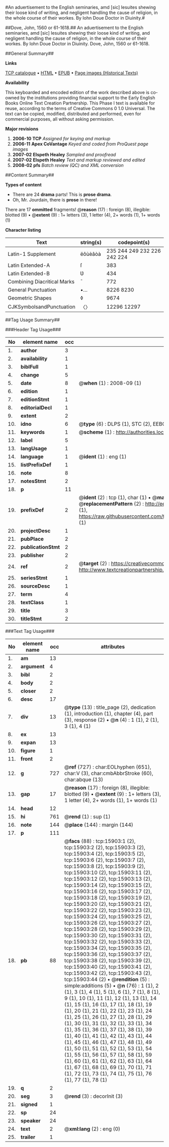 #An aduertisement to the English seminaries, amd [sic] Iesuites shewing their loose kind of writing, and negligent handling the cause of religion, in the whole course of their workes. By Iohn Doue Doctor in Diuinity.#

##Dove, John, 1560 or 61-1618.##
An aduertisement to the English seminaries, amd [sic] Iesuites shewing their loose kind of writing, and negligent handling the cause of religion, in the whole course of their workes. By Iohn Doue Doctor in Diuinity.
Dove, John, 1560 or 61-1618.

##General Summary##

**Links**

[TCP catalogue](http://www.ota.ox.ac.uk/tcp/)  • 
[HTML](http://tei.it.ox.ac.uk/tcp/Texts-HTML/free/A20/A20679.html)  • 
[EPUB](http://tei.it.ox.ac.uk/tcp/Texts-EPUB/free/A20/A20679.epub) • 
[Page images (Historical Texts)](https://data.historicaltexts.jisc.ac.uk/view?pubId=eebo-99850680e&pageId=eebo-99850680e-15903-1)

**Availability**

This keyboarded and encoded edition of the
	       work described above is co-owned by the institutions
	       providing financial support to the Early English Books
	       Online Text Creation Partnership. This Phase I text is
	       available for reuse, according to the terms of Creative
	       Commons 0 1.0 Universal. The text can be copied,
	       modified, distributed and performed, even for
	       commercial purposes, all without asking permission.

**Major revisions**

1. __2006-10__ __TCP__ *Assigned for keying and markup*
1. __2006-11__ __Apex CoVantage__ *Keyed and coded from ProQuest page images*
1. __2007-02__ __Elspeth Healey__ *Sampled and proofread*
1. __2007-02__ __Elspeth Healey__ *Text and markup reviewed and edited*
1. __2008-02__ __pfs__ *Batch review (QC) and XML conversion*

##Content Summary##

**Types of content**

  * There are 24 **drama** parts! This is **prose drama**.
  * Oh, Mr. Jourdain, there is **prose** in there!

There are 17 **ommitted** fragments! 
 @__reason__ (17) : foreign (8), illegible: blotted (9)  •  @__extent__ (9) : 1+ letters (3), 1 letter (4), 2+ words (1), 1+ words (1)

**Character listing**


|Text|string(s)|codepoint(s)|
|---|---|---|
|Latin-1 Supplement|ëôùèâòà|235 244 249 232 226 242 224|
|Latin Extended-A|ſ|383|
|Latin Extended-B|Ʋ|434|
|Combining             Diacritical Marks|̄|772|
|General Punctuation|•…|8226 8230|
|Geometric Shapes|◊|9674|
|CJKSymbolsandPunctuation|〈〉|12296 12297|

##Tag Usage Summary##

###Header Tag Usage###

|No|element name|occ|attributes|
|---|---|---|---|
|1.|__author__|3||
|2.|__availability__|1||
|3.|__biblFull__|1||
|4.|__change__|5||
|5.|__date__|8| @__when__ (1) : 2008-09 (1)|
|6.|__edition__|1||
|7.|__editionStmt__|1||
|8.|__editorialDecl__|1||
|9.|__extent__|2||
|10.|__idno__|6| @__type__ (6) : DLPS (1), STC (2), EEBO-CITATION (1), PROQUEST (1), VID (1)|
|11.|__keywords__|1| @__scheme__ (1) : http://authorities.loc.gov/ (1)|
|12.|__label__|5||
|13.|__langUsage__|1||
|14.|__language__|1| @__ident__ (1) : eng (1)|
|15.|__listPrefixDef__|1||
|16.|__note__|8||
|17.|__notesStmt__|2||
|18.|__p__|11||
|19.|__prefixDef__|2| @__ident__ (2) : tcp (1), char (1)  •  @__matchPattern__ (2) : ([0-9\-]+):([0-9IVX]+) (1), (.+) (1)  •  @__replacementPattern__ (2) : http://eebo.chadwyck.com/downloadtiff?vid=$1&page=$2 (1), https://raw.githubusercontent.com/textcreationpartnership/Texts/master/tcpchars.xml#$1 (1)|
|20.|__projectDesc__|1||
|21.|__pubPlace__|2||
|22.|__publicationStmt__|2||
|23.|__publisher__|2||
|24.|__ref__|2| @__target__ (2) : https://creativecommons.org/publicdomain/zero/1.0/ (1), http://www.textcreationpartnership.org/docs/. (1)|
|25.|__seriesStmt__|1||
|26.|__sourceDesc__|1||
|27.|__term__|4||
|28.|__textClass__|1||
|29.|__title__|3||
|30.|__titleStmt__|2||


###Text Tag Usage###

|No|element name|occ|attributes|
|---|---|---|---|
|1.|__am__|13||
|2.|__argument__|4||
|3.|__bibl__|2||
|4.|__body__|2||
|5.|__closer__|2||
|6.|__desc__|17||
|7.|__div__|13| @__type__ (13) : title_page (2), dedication (1), introduction (1), chapter (4), part (3), response (2)  •  @__n__ (4) : 1 (1), 2 (1), 3 (1), 4 (1)|
|8.|__ex__|13||
|9.|__expan__|13||
|10.|__figure__|1||
|11.|__front__|2||
|12.|__g__|727| @__ref__ (727) : char:EOLhyphen (651), char:V (3), char:cmbAbbrStroke (60), char:abque (13)|
|13.|__gap__|17| @__reason__ (17) : foreign (8), illegible: blotted (9)  •  @__extent__ (9) : 1+ letters (3), 1 letter (4), 2+ words (1), 1+ words (1)|
|14.|__head__|12||
|15.|__hi__|761| @__rend__ (1) : sup (1)|
|16.|__note__|144| @__place__ (144) : margin (144)|
|17.|__p__|111||
|18.|__pb__|88| @__facs__ (88) : tcp:15903:1 (2), tcp:15903:2 (2), tcp:15903:3 (2), tcp:15903:4 (2), tcp:15903:5 (2), tcp:15903:6 (2), tcp:15903:7 (2), tcp:15903:8 (2), tcp:15903:9 (2), tcp:15903:10 (2), tcp:15903:11 (2), tcp:15903:12 (2), tcp:15903:13 (2), tcp:15903:14 (2), tcp:15903:15 (2), tcp:15903:16 (2), tcp:15903:17 (2), tcp:15903:18 (2), tcp:15903:19 (2), tcp:15903:20 (2), tcp:15903:21 (2), tcp:15903:22 (2), tcp:15903:23 (2), tcp:15903:24 (2), tcp:15903:25 (2), tcp:15903:26 (2), tcp:15903:27 (2), tcp:15903:28 (2), tcp:15903:29 (2), tcp:15903:30 (2), tcp:15903:31 (2), tcp:15903:32 (2), tcp:15903:33 (2), tcp:15903:34 (2), tcp:15903:35 (2), tcp:15903:36 (2), tcp:15903:37 (2), tcp:15903:38 (2), tcp:15903:39 (2), tcp:15903:40 (2), tcp:15903:41 (2), tcp:15903:42 (2), tcp:15903:43 (2), tcp:15903:44 (2)  •  @__rendition__ (5) : simple:additions (5)  •  @__n__ (76) : 1 (1), 2 (1), 3 (1), 4 (1), 5 (1), 6 (1), 7 (1), 8 (1), 9 (1), 10 (1), 11 (1), 12 (1), 13 (1), 14 (1), 15 (1), 16 (1), 17 (1), 18 (1), 19 (1), 20 (1), 21 (1), 22 (1), 23 (1), 24 (1), 25 (1), 26 (1), 27 (1), 28 (1), 29 (1), 30 (1), 31 (1), 32 (1), 33 (1), 34 (1), 35 (1), 36 (1), 37 (1), 38 (1), 39 (1), 40 (1), 41 (1), 42 (1), 43 (1), 44 (1), 45 (1), 46 (1), 47 (1), 48 (1), 49 (1), 50 (1), 51 (1), 52 (1), 53 (1), 54 (1), 55 (1), 56 (1), 57 (1), 58 (1), 59 (1), 60 (1), 61 (1), 62 (1), 63 (1), 64 (1), 67 (1), 68 (1), 69 (1), 70 (1), 71 (1), 72 (1), 73 (1), 74 (1), 75 (1), 76 (1), 77 (1), 78 (1)|
|19.|__q__|2||
|20.|__seg__|3| @__rend__ (3) : decorInit (3)|
|21.|__signed__|1||
|22.|__sp__|24||
|23.|__speaker__|24||
|24.|__text__|2| @__xml:lang__ (2) : eng (0)|
|25.|__trailer__|1||
